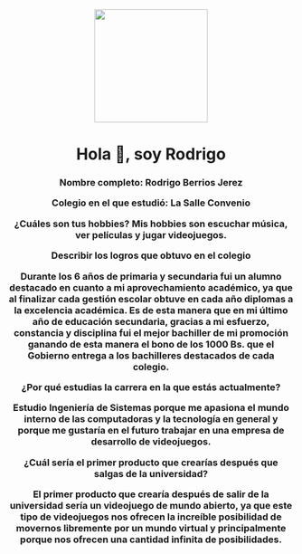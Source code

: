 <div id="header" align="center"> 
    <img src="https://media.giphy.com/media/2dhr60BbbQU63qgZbi/giphy.gif" width="200" />
    <h1 align="center">Hola 👋, soy Rodrigo </h1>
    <h3 align="center">Nombre completo: Rodrigo Berrios Jerez

       

Colegio en el que estudió: La Salle Convenio

¿Cuáles son tus hobbies?
Mis hobbies son escuchar música, ver películas y jugar videojuegos.

Describir los logros que obtuvo en el colegio

Durante los 6 años de primaria y secundaria fui un alumno destacado en cuanto a mi aprovechamiento académico, ya que al finalizar cada gestión escolar obtuve en cada año diplomas a la excelencia académica. Es de esta manera que en mi último año de educación secundaria, gracias a mi esfuerzo, constancia y disciplina fui el mejor bachiller de mi promoción ganando de esta manera el bono de los 1000 Bs. que el Gobierno entrega a los bachilleres destacados de cada colegio.

¿Por qué estudias la carrera en la que estás actualmente?

Estudio Ingeniería de Sistemas porque me apasiona el mundo interno de las computadoras y la tecnología en general y porque me gustaría en el futuro trabajar en una empresa de desarrollo de videojuegos.


¿Cuál sería el primer producto que crearías después que salgas de la universidad?

El primer producto que crearía después de salir de la universidad sería un videojuego de mundo abierto, ya que este tipo de videojuegos nos ofrecen la increíble posibilidad de movernos libremente por un mundo virtual y principalmente porque nos ofrecen una cantidad infinita de posibilidades.
